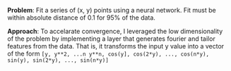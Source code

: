 **Problem**: Fit a series of (x, y) points using a neural network. Fit must be within absolute distance of 0.1 for 95% of the data.

**Approach**: To accelarate convergence, I leveraged the low dimensionality of the problem by implementing a layer that generates fourier and tailor features from the data. That is, it transforms the input y value into a vector of the form `[y, y**2, ...n y**n, cos(y], cos(2*y), ..., cos(n*y), sin(y), sin(2*y), ..., sin(n*y)]`

